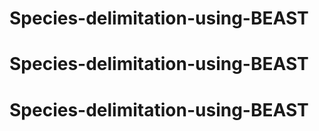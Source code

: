 # Species-delimitation-using-BEAST
# Species-delimitation-using-BEAST
# Species-delimitation-using-BEAST
